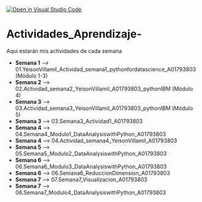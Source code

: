 [![Open in Visual Studio Code](https://classroom.github.com/assets/open-in-vscode-c66648af7eb3fe8bc4f294546bfd86ef473780cde1dea487d3c4ff354943c9ae.svg)](https://classroom.github.com/online_ide?assignment_repo_id=8461612&assignment_repo_type=AssignmentRepo)
# Actividades_Aprendizaje-
Aqui estarán mis actividades de cada semana

* **Semana 1** -->  01.YeisonVillamil_Actividad_semana1_pythonfordatascience_A01793803 (Módulo 1-3)
* **Semana 2** -->  02.Actividad_semana2_YeisonVillamil_A01793803_pythonIBM (Módulo 4)
* **Semana 3** -->  03.Actividad_semana3_YeisonVillamil_A01793803_pythonIBM (Módulo 5)
* **Semana 3** -->  03.Semana3_Actividad1_A01793803
* **Semana 4** -->  04.Semana4_Modulo1_DataAnalysiswithPython_A01793803
* **Semana 4** -->  04.Actividad_semana4_YeisonVillamil_A01793803
* **Semana 5** -->  05.Semana5_Modulo2_DataAnalysiswithPython_A01793803
* **Semana 6** -->  06.Semana6_Modulo3_DataAnalysiswithPython_A01793803
* **Semana 6** -->  06.Semana6_ReduccionDimension_A01793803
* **Semana 7** -->  07.Semana7_Visualizacion_A01793803
* **Semana 7** -->  06.Semana7_Modulo4_DataAnalysiswithPython_A01793803